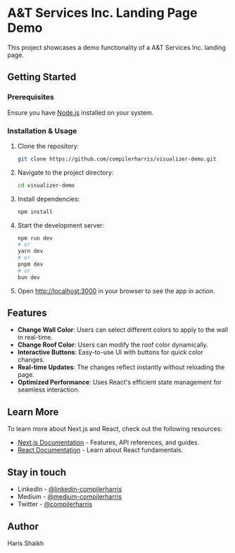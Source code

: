 # A&T Services Inc. Landing Page Demo

This project showcases a demo functionality of a A&T Services Inc. landing page.

## Getting Started

### Prerequisites
Ensure you have [Node.js](https://nodejs.org/) installed on your system.

### Installation & Usage

1. Clone the repository:
   ```bash
   git clone https://github.com/compilerharris/visualizer-demo.git
   ```

2. Navigate to the project directory:
   ```bash
   cd visualizer-demo
   ```

3. Install dependencies:
   ```bash
   npm install
   ```

4. Start the development server:
   ```bash
   npm run dev
   # or
   yarn dev
   # or
   pnpm dev
   # or
   bun dev
   ```

5. Open [http://localhost:3000](http://localhost:3000) in your browser to see the app in action.

## Features

- **Change Wall Color**: Users can select different colors to apply to the wall in real-time.
- **Change Roof Color**: Users can modify the roof color dynamically.
- **Interactive Buttons**: Easy-to-use UI with buttons for quick color changes.
- **Real-time Updates**: The changes reflect instantly without reloading the page.
- **Optimized Performance**: Uses React's efficient state management for seamless interaction.

## Learn More

To learn more about Next.js and React, check out the following resources:

- [Next.js Documentation](https://nextjs.org/docs) - Features, API references, and guides.
- [React Documentation](https://reactjs.org/docs/getting-started.html) - Learn about React fundamentals.

## Stay in touch

- LinkedIn - [@linkedin-compilerharris](https://www.linkedin.com/in/compilerharris)
- Medium - [@medium-compilerharris](https://medium.com/@compilerharris)
- Twitter - [@compilerharris](https://twitter.com/compilerharris)

## Author

Haris Shaikh

